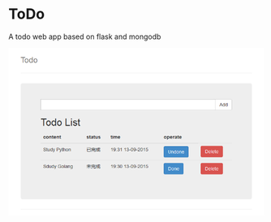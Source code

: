 ToDo
=====
A todo web app based on flask and mongodb

![示例截屏](https://github.com/science09/ToDoApp/blob/master/snapshot/todo_snapshot.png)